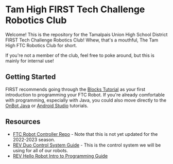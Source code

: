 # Tam High FIRST Tech Challenge Robotics Club

Welcome! This is the repository for the Tamalpais Union High School District
FIRST Tech Challenge Robotics Club! Whew, that's a mouthful,
The Tam High FTC Robotics Club for short.

If you're not a member of the club, feel free to poke around,
but this is mainly for internal use!

## Getting Started

FIRST recommends going through the [Blocks Tutorial](https://github.com/FIRST-Tech-Challenge/FtcRobotController/wiki/Blocks-Tutorial)
as your first introduction to programming your FTC Robot.
If you're already comfortable with programming,
especially with Java,
you could also move directly to the [OnBot Java](https://github.com/FIRST-Tech-Challenge/FtcRobotController/wiki/OnBot-Java-Tutorial)
or [Android Studio](https://github.com/FIRST-Tech-Challenge/FtcRobotController/wiki/Android-Studio-Tutorial) tutorials.

## Resources

- [FTC Robot Controller Repo](https://github.com/FIRST-Tech-Challenge/FtcRobotController) - Note that this is not yet updated for the 2022-2023 season.
- [REV Duo Control System Guide](https://docs.revrobotics.com/duo-control/) - This is the control system we will be using for all of our robots.
- [REV Hello Robot Intro to Programming Guide](https://docs.revrobotics.com/duo-control/programming/hello-robot-introduction-to-programming)